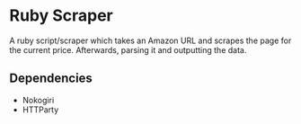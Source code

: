 Ruby Scraper
============

A ruby script/scraper which takes an Amazon URL and scrapes the page for the current price.
Afterwards, parsing it and outputting the data.

Dependencies
------------
* Nokogiri
* HTTParty
